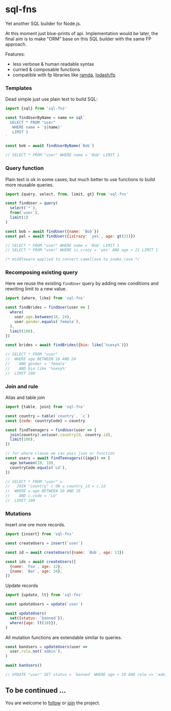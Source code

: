 # sql-fns
Yet another SQL builder for Node.js.

At this moment just blue-prints of api. Implementation would be later, the final aim is to make "ORM" base on this SQL builder with the same FP approach.

Features:
 - less verbose & human readable syntax
 - curried & composable functions
 - compatible with fp libraries like [ramda](https://github.com/ramda/ramda), [lodash/fp](https://github.com/lodash/lodash/wiki/FP-Guide)

### Templates
Dead simple just use plain text to build SQL:

```js
import {sql} from 'sql-fns'

const findUserByName = name => sql`
  SELECT * FROM "user"
   WHERE name = '${name}'
   LIMIT 1
`

const bob = await findUserByName(`Bob`)

// SELECT * FROM "user" WHERE name = 'Bob' LIMIT 1
```

### Query function
Plain text is ok in some cases, but much better to use functions to build more reusable queries.
```js
import {query, select, from, limit, gt} from 'sql-fns'

const findUser = query(
  select(`*`),
  from(`user`),
  limit(1)
)

const bob = await findUser({name: `Bob`})
const pal = await findUser({isCrazy: `yes`, age: gt(21)})

// SELECT * FROM "user" WHERE name = 'Bob' LIMIT 1
// SELECT * FROM "user" WHERE is_crazy = 'yes' AND age > 21 LIMIT 1

/* middleware applied to convert camelCase to snake_case */
```

### Recomposing existing query
Here we reuse the existing `findUser` query by adding new conditions and rewriting limit to a new value.
```js
import {where, like} from 'sql-fns'

const findBrides = findUser(user => [
  where(
    user.age.between(18, 24),
    user.gender.equals(`female`),
  ),
  limit(100),
])

const brides = await findBrides({bio: like(`%sexy%`)})

// SELECT * FROM "user"
//  WHERE age BETWEEN 18 AND 24
//    AND gender = 'female'
//    AND bio like '%sexy%'
//  LIMIT 100
```

### Join and rule
Alias and table join

```js
import {table, join} from 'sql-fns'

const country = table(`country`, `c`)
const {code: countryCode} = country

const findTeenagers = findUser(user => [
  join(country).on(user.countryId, country.id),
  limit(100),
])

// for where clause we can pass json or function
const users = await findTeenagers(({age}) => [
  age.between(10, 19),
  countryCode.equals(`LU`),
])

// SELECT * FROM "user" u
//   JOIN "country" c ON u.country_id = c.id
//  WHERE u.age BETWEEN 10 AND 19
//    AND c.code = 'LU'
//  LIMIT 100
```

### Mutations
Insert one ore more records.
```js
import {insert} from 'sql-fns'

const createUsers = insert(`user`)

const id = await createUsers({name: `Bob`, age: 13})

const ids = await createUsers([
  {name: `Foo`, age: 12},
  {name: `Bar`, age: 34},
])
```

Update records
```js
import {update, lt} from 'sql-fns'

const updateUsers = update(`user`)

await updateUsers(
  set({status: `banned`}),
  where({age: lt(18)}),
)
```

All mutation functions are extendable similar to queries.
```js
const banUsers = updateUsers(user =>
  user.role.not(`admin`),
)

await banUsers()

// UPDATE "user" SET status = 'banned' WHERE age < 18 AND role <> 'admin';
```

## To be continued ...
You are welcome to [follow](https://github.com/sultan99/sql-fns/stargazers) or [join](https://github.com/sultan99/sql-fns/network/members) the project.